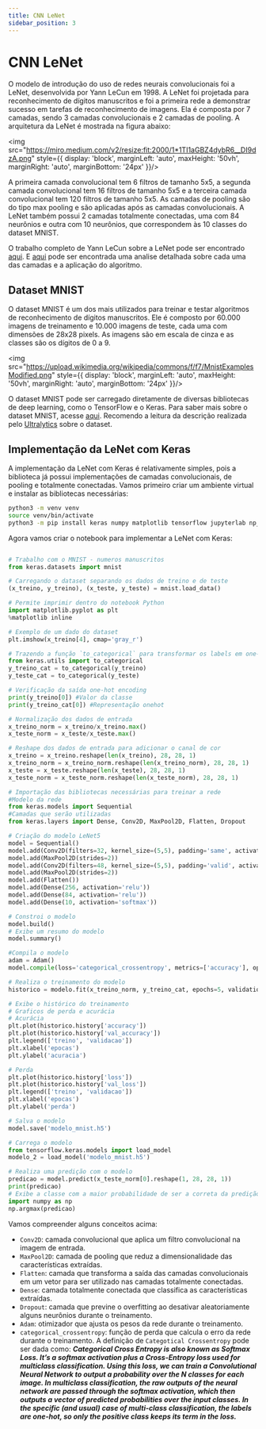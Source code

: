 ```yaml
---
title: CNN LeNet
sidebar_position: 3
---
```


# CNN LeNet

O modelo de introdução do uso de redes neurais convolucionais foi a LeNet, desenvolvida por Yann LeCun em 1998. A LeNet foi projetada para reconhecimento de dígitos manuscritos e foi a primeira rede a demonstrar sucesso em tarefas de reconhecimento de imagens. Ela é composta por 7 camadas, sendo 3 camadas convolucionais e 2 camadas de pooling. A arquitetura da LeNet é mostrada na figura abaixo:

<img src="https://miro.medium.com/v2/resize:fit:2000/1*1TI1aGBZ4dybR6__DI9dzA.png" style={{ display: 'block', marginLeft: 'auto', maxHeight: '50vh', marginRight: 'auto', marginBottom: '24px' }}/>

A primeira camada convolucional tem 6 filtros de tamanho 5x5, a segunda camada convolucional tem 16 filtros de tamanho 5x5 e a terceira camada convolucional tem 120 filtros de tamanho 5x5. As camadas de pooling são do tipo max pooling e são aplicadas após as camadas convolucionais. A LeNet também possui 2 camadas totalmente conectadas, uma com 84 neurônios e outra com 10 neurônios, que correspondem às 10 classes do dataset MNIST.

O trabalho completo de Yann LeCun sobre a LeNet pode ser encontrado [aqui](http://yann.lecun.com/exdb/publis/pdf/lecun-98.pdf). E [aqui](https://www.kaggle.com/code/blurredmachine/lenet-architecture-a-complete-guide) pode ser encontrada uma analise detalhada sobre cada uma das camadas e a aplicação do algoritmo.

## Dataset MNIST

O dataset MNIST é um dos mais utilizados para treinar e testar algoritmos de reconhecimento de dígitos manuscritos. Ele é composto por 60.000 imagens de treinamento e 10.000 imagens de teste, cada uma com dimensões de 28x28 pixels. As imagens são em escala de cinza e as classes são os dígitos de 0 a 9.

<img src="https://upload.wikimedia.org/wikipedia/commons/f/f7/MnistExamplesModified.png" style={{ display: 'block', marginLeft: 'auto', maxHeight: '50vh', marginRight: 'auto', marginBottom: '24px' }}/>

O dataset MNIST pode ser carregado diretamente de diversas bibliotecas de deep learning, como o TensorFlow e o Keras. Para saber mais sobre o dataset MNIST, acesse [aqui](http://yann.lecun.com/exdb/mnist/). Recomendo a leitura da descrição realizada pelo [Ultralytics](https://docs.ultralytics.com/pt/datasets/classify/mnist/) sobre o dataset.

## Implementação da LeNet com Keras

A implementação da LeNet com Keras é relativamente simples, pois a biblioteca já possui implementações de camadas convolucionais, de pooling e totalmente conectadas. Vamos primeiro criar um ambiente virtual e instalar as bibliotecas necessárias:

```bash
python3 -m venv venv
source venv/bin/activate
python3 -m pip install keras numpy matplotlib tensorflow jupyterlab np_utils opencv-python
```

Agora vamos criar o notebook para implementar a LeNet com Keras:

```python title="lenet_notebook.py" showLineNumbers=true

# Trabalho com o MNIST - numeros manuscritos
from keras.datasets import mnist

# Carregando o dataset separando os dados de treino e de teste 
(x_treino, y_treino), (x_teste, y_teste) = mnist.load_data()

# Permite imprimir dentro do notebook Python
import matplotlib.pyplot as plt
%matplotlib inline

# Exemplo de um dado do dataset
plt.imshow(x_treino[4], cmap='gray_r')

# Trazendo a função `to_categorical` para transformar os labels em one-hot encoding
from keras.utils import to_categorical
y_treino_cat = to_categorical(y_treino)
y_teste_cat = to_categorical(y_teste)

# Verificação da saída one-hot encoding
print(y_treino[0]) #Valor da classe
print(y_treino_cat[0]) #Representação onehot

# Normalização dos dados de entrada
x_treino_norm = x_treino/x_treino.max()
x_teste_norm = x_teste/x_teste.max()

# Reshape dos dados de entrada para adicionar o canal de cor
x_treino = x_treino.reshape(len(x_treino), 28, 28, 1)
x_treino_norm = x_treino_norm.reshape(len(x_treino_norm), 28, 28, 1)
x_teste = x_teste.reshape(len(x_teste), 28, 28, 1)
x_teste_norm = x_teste_norm.reshape(len(x_teste_norm), 28, 28, 1)

# Importação das bibliotecas necessárias para treinar a rede
#Modelo da rede
from keras.models import Sequential
#Camadas que serão utilizadas
from keras.layers import Dense, Conv2D, MaxPool2D, Flatten, Dropout

# Criação do modelo LeNet5
model = Sequential()
model.add(Conv2D(filters=32, kernel_size=(5,5), padding='same', activation='relu', input_shape=(28, 28, 1)))
model.add(MaxPool2D(strides=2))
model.add(Conv2D(filters=48, kernel_size=(5,5), padding='valid', activation='relu'))
model.add(MaxPool2D(strides=2))
model.add(Flatten())
model.add(Dense(256, activation='relu'))
model.add(Dense(84, activation='relu'))
model.add(Dense(10, activation='softmax'))

# Constroi o modelo
model.build()
# Exibe um resumo do modelo
model.summary()

#Compila o modelo
adam = Adam()
model.compile(loss='categorical_crossentropy', metrics=['accuracy'], optimizer=adam)

# Realiza o treinamento do modelo
historico = modelo.fit(x_treino_norm, y_treino_cat, epochs=5, validation_split=0.2)

# Exibe o histórico do treinamento
# Graficos de perda e acurácia
# Acurácia
plt.plot(historico.history['accuracy'])
plt.plot(historico.history['val_accuracy'])
plt.legend(['treino', 'validacao'])
plt.xlabel('epocas')
plt.ylabel('acuracia')

# Perda
plt.plot(historico.history['loss'])
plt.plot(historico.history['val_loss'])
plt.legend(['treino', 'validacao'])
plt.xlabel('epocas')
plt.ylabel('perda')

# Salva o modelo
model.save('modelo_mnist.h5')

# Carrega o modelo
from tensorflow.keras.models import load_model
modelo_2 = load_model('modelo_mnist.h5')

# Realiza uma predição com o modelo
predicao = model.predict(x_teste_norm[0].reshape(1, 28, 28, 1))
print(predicao)
# Exibe a classe com a maior probabilidade de ser a correta da predição
import numpy as np
np.argmax(predicao)

```

Vamos compreender alguns conceitos acima:

- `Conv2D`: camada convolucional que aplica um filtro convolucional na imagem de entrada.
- `MaxPool2D`: camada de pooling que reduz a dimensionalidade das características extraídas.
- `Flatten`: camada que transforma a saída das camadas convolucionais em um vetor para ser utilizado nas camadas totalmente conectadas.
- `Dense`: camada totalmente conectada que classifica as características extraídas.
- `Dropout`: camada que previne o overfitting ao desativar aleatoriamente alguns neurônios durante o treinamento.
- `Adam`: otimizador que ajusta os pesos da rede durante o treinamento.
- `categorical_crossentropy`: função de perda que calcula o erro da rede durante o treinamento. A definição de `Categotical Crossentropy` pode ser dada como: ***Categorical Cross Entropy is also known as Softmax Loss. It’s a softmax activation plus a Cross-Entropy loss used for multiclass classification. Using this loss, we can train a Convolutional Neural Network to output a probability over the N classes for each image. In multiclass classification, the raw outputs of the neural network are passed through the softmax activation, which then outputs a vector of predicted probabilities over the input classes. In the specific (and usual) case of multi-class classification, the labels are one-hot, so only the positive class keeps its term in the loss.***

